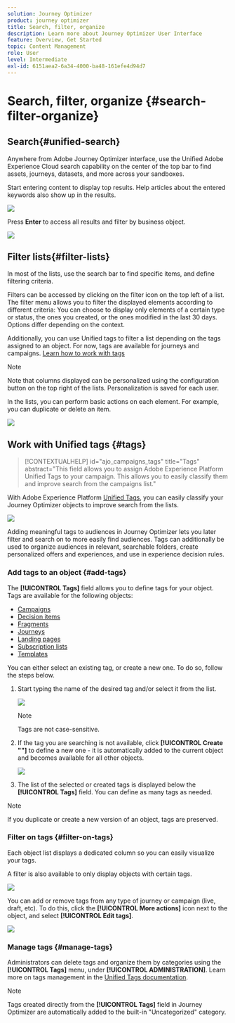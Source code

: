 ```yaml
---
solution: Journey Optimizer
product: journey optimizer
title: Search, filter, organize
description: Learn more about Journey Optimizer User Interface
feature: Overview, Get Started
topic: Content Management
role: User
level: Intermediate
exl-id: 6151aea2-6a34-4000-ba48-161efe4d94d7
---
```

# Search, filter, organize {#search-filter-organize}

## Search{#unified-search}

Anywhere from Adobe Journey Optimizer interface, use the Unified Adobe Experience Cloud search capability on the center of the top bar to find assets, journeys, datasets, and more across your sandboxes. 

Start entering content to display top results. Help articles about the entered keywords also show up in the results.

![](assets/unified-search.png)

Press **Enter** to access all results and filter by business object.

![](assets/search-and-filter.png)

## Filter lists{#filter-lists}

In most of the lists, use the search bar to find specific items, and define filtering criteria.

Filters can be accessed by clicking on the filter icon on the top left of a list. The filter menu allows you to filter the displayed elements according to different criteria: You can choose to display only elements of a certain type or status, the ones you created, or the ones modified in the last 30 days. Options differ depending on the context.

Additionally, you can use Unified tags to filter a list depending on the tags assigned to an object. For now, tags are available for journeys and campaigns. [Learn how to work with tags](#tags)

>[!NOTE]
>
>Note that columns displayed can be personalized using the configuration button on the top right of the lists. Personalization is saved for each user.

In the lists, you can perform basic actions on each element. For example, you can duplicate or delete an item.

![](assets/journey4.png)

## Work with Unified tags {#tags}

>[!CONTEXTUALHELP]
>id="ajo_campaigns_tags"
>title="Tags"
>abstract="This field allows you to assign Adobe Experience Platform Unified Tags to your campaign. This allows you to easily classify them and improve search from the campaigns list."

With Adobe Experience Platform [Unified Tags](https://experienceleague.adobe.com/docs/experience-platform/administrative-tags/overview.html), you can easily classify your Journey Optimizer objects to improve search from the lists.

![](../rn/assets/do-not-localize/campaigns-tag.gif)

Adding meaningful tags to audiences in Journey Optimizer lets you later filter and search on to more easily find audiences. Tags can additionally be used to organize audiences in relevant, searchable folders, create personalized offers and experiences, and use in experience decision rules.

### Add tags to an object {#add-tags}

The **[!UICONTROL Tags]** field allows you to define tags for your object. Tags are available for the following objects:

* [Campaigns](../campaigns/create-campaign.md#create)
* [Decision items](../experience-decisioning/items.md)
* [Fragments](../content-management/fragments.md)
* [Journeys](../building-journeys/journey-properties.md)
* [Landing pages](../landing-pages/create-lp.md)
* [Subscription lists](../landing-pages/subscription-list.md)
* [Templates](../content-management/content-templates.md)

You can either select an existing tag, or create a new one. To do so, follow the steps below.

1. Start typing the name of the desired tag and/or select it from the list.

    ![](assets/tags1.png)

    >[!NOTE]
    >
    > Tags are not case-sensitive.

1. If the tag you are searching is not available, click **[!UICONTROL Create ""]** to define a new one - it is automatically added to the current object and becomes available for all other objects.

    ![](assets/tags4.png)

1. The list of the selected or created tags is displayed below the **[!UICONTROL Tags]** field. You can define as many tags as needed.

>[!NOTE]
> 
> If you duplicate or create a new version of an object, tags are preserved.

### Filter on tags {#filter-on-tags}

Each object list displays a dedicated column so you can easily visualize your tags. 

A filter is also available to only display objects with certain tags.

![](assets/tags2.png)

You can add or remove tags from any type of journey or campaign (live, draft, etc). To do this, click the **[!UICONTROL More actions]** icon next to the object, and select **[!UICONTROL Edit tags]**. 

![](assets/tags3.png)

### Manage tags {#manage-tags}

Administrators can delete tags and organize them by categories using the **[!UICONTROL Tags]** menu, under **[!UICONTROL ADMINISTRATION]**. Learn more on tags management in the [Unified Tags documentation](https://experienceleague.adobe.com/docs/experience-platform/administrative-tags/ui/managing-tags.html). 

>[!NOTE]
>
> Tags created directly from the **[!UICONTROL Tags]** field in Journey Optimizer are automatically added to the built-in "Uncategorized" category.

